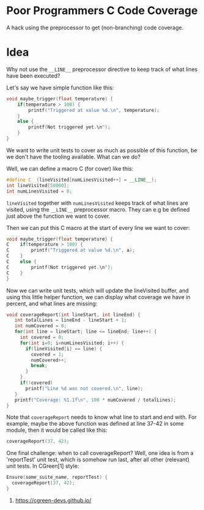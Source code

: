 # Poor Programmers C Code Coverage
A hack using the preprocessor to get (non-branching) code coverage.

# Idea

Why not use the `__LINE__` preprocessor directive to keep track of what lines have been executed?

Let's say we have simple function like this:

  ```cpp
  void maybe_trigger(float temperature) {
      if(temperature > 100) {
          printf("Triggered at value %d.\n", temperature);
      }
      else {
          printf(Not triggered yet.\n");
      }
  }
  ```

We want to write unit tests to cover as much as possible of this function, be we don't have the
tooling available. What can we do?

Well, we can define a macro C (for cover) like this:

  ```cpp
  #define C  (lineVisited[numLinesVisited++] = __LINE__);
  int lineVisited[50000];
  int numLinesVisited = 0;
  ```

`lineVisited` together with `numLinesVisited` keeps track of what lines are visited, using the
`__LINE__` preprocessor macro. They can e.g be defined just above the function we want to cover.

Then we can put this C macro at the start of every line we want to cover:

  ```cpp
  void maybe_trigger(float temperature) {
  C    if(temperature > 100) {
  C        printf("Triggered at value %d.\n", a);
  C    }
  C    else {
  C        printf(Not triggered yet.\n");
  C    }
  }
  ```

Now we can write unit tests, which will update the lineVisited buffer, and using this
little helper function, we can display what coverage we have in percent, and what lines
are missing:

   ```cpp
   void coverageReport(int lineStart, int lineEnd) {
      int totalLines = lineEnd - lineStart + 1;
      int numCovered = 0;
      for(int line = lineStart; line <= lineEnd; line++) {
        int covered = 0;
        for(int i=0; i<numLinesVisited; i++) {
          if(lineVisited[i] == line) {
            covered = 1;
            numCovered++;
            break;
          }
        }
        if(!covered)
          printf("Line %d was not covered.\n", line);
      }
      printf("Coverage: %1.1f\n", 100 * numCovered / totalLines);
   }
   ```
   
Note that `coverageReport` needs to know what line to start and end with. For example, maybe
the above function was defined at line 37-42 in some module, then it would be called like this:

   ```cpp
   coverageReport(37, 42);
   ```

One final challenge: when to call coverageReport? Well, one idea is from a 'reportTest' unit test,
which is somehow run last, after all other (relevant) unit tests. In CGreen[1] style:

   ```cpp
   Ensure(some_suite_name, reportTest) {
     coverageReport(37, 42);
   }
   ```


1. https://cgreen-devs.github.io/
